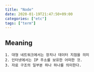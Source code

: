 ```yaml
---
title: "Node"
date: 2020-01-19T21:47:50+09:00
categories: ["etc"]
tags: ["term"]
---
```


## Meaning
    1. 대형 네트워크에서는 장치나 데이터 지점을 의미
    2. 인터넷에서는 IP 주소를 보유한 어떠한 것.
    3. 자료 구조의 일부분 하나 하나를 의미한다. 